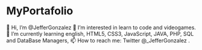 # MyPortafolio
👋 Hi, I’m @JefferGonzalez
👀 I’m interested in learn to code and videogames.
🌱 I’m currently learning english, HTML5, CSS3, JavaScript, JAVA, PHP, SQL and DataBase Managers,
📫 How to reach me: Twitter @_JefferGonzalez .